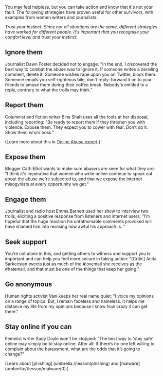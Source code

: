 
[Title]: # (How to respond to hate speech)
[Order]: # (3) 

You may feel helpless, but you can take action and know that it's not your fault. The following strategies have proven useful for other survivors, with examples from women writers and journalists.

*Trust your instinct. Since not all situations are the same, different strategies have worked for different people. It's important that you recognise your comfort level and trust your instinct.*

## Ignore them

Journalist Dawn Foster decided not to engage: "In the end, I discovered the best way to combat the abuse was to ignore it. If someone writes a derailing comment, delete it. Someone wishes rape upon you on Twitter, block them. Someone emails you self-righteous bile, don't reply: forward it on to your friends to amuse them during their coffee break. Nobody's entitled to a reply, contrary to what the trolls may think."

## Report them

Columnist and fiction writer Bina Shah uses all the tools at her disposal, including reporting: "Be ready to report them if they threaten you with violence. Expose them. They expect you to cower with fear. Don’t do it. Show them who’s boss."

(Learn more about this in [Online Abuse expert](umbrella://communications/online-abuse/expert).)

## Expose them

Blogger Cath Elliot wants to make sure abusers are seen for what they are: "I think it's imperative that women who write online continue to speak out about the abuse we're subjected to, and that we expose the Internet misogynists at every opportunity we get."

## Engage them

Journalist and radio host Emma Barnett used her show to interview two trolls, eliciting a positive response from listeners and internet users: "I’m hopeful that the huge reaction his unfathomable comments provoked will have shamed him into realising how awful his approach is. "

## Seek support

You're not alone in this, and getting others to witness and support you is important and can help you feel more secure in taking action: "[Critic] Anita Sarkeesian tweets just as much of the #lovemail she receives as the #hatemail, and that must be one of the things that keep her going."

## Go anonymous

Human rights activist Vani keeps her real name quiet: "I voice my opinions on a range of topics. But, I remain faceless and nameless. It helps me distance my life from my opinions because I know how crazy it can get there."

## Stay online if you can

Feminist writer Sady Doyle won't be stopped: "The best way to 'stay safe' online may simply be to stay online. After all: If there’s no one left willing to complain about the harassment, what are the odds that it’s going to change?"

(Learn about [phishing] (umbrella://lesson/phishing) and [malware] (umbrella://lesson/malware/0).)
